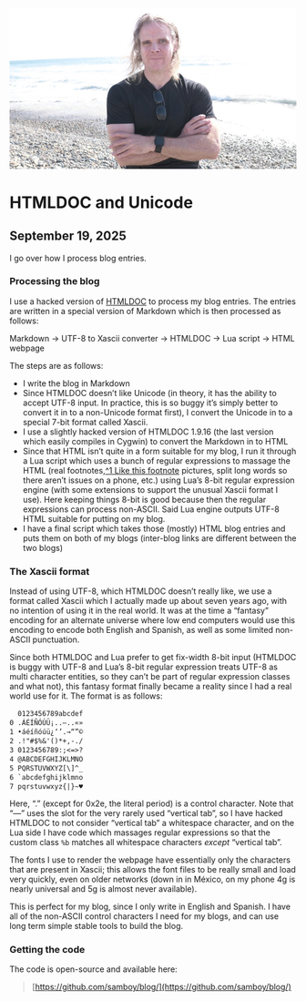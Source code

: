 ![blogpic](pics/2024-05-01.jpg)
# HTMLDOC and Unicode
## September 19, 2025

I go over how I process blog entries.

### Processing the blog

I use a hacked version of [HTMLDOC](https://www.msweet.org/htmldoc/)
to process my blog entries. The entries are written in a special version
of Markdown which is then processed as follows:

Markdown → UTF-8 to Xascii converter → HTMLDOC → Lua script → HTML webpage

The steps are as follows:

* I write the blog in Markdown
* Since HTMLDOC doesn’t like Unicode (in theory, it has the ability to
  accept UTF-8 input. In practice, this is so buggy it’s simply better
  to convert it in to a non-Unicode format first), I convert the Unicode
  in to a special 7-bit format called Xascii.
* I use a slightly hacked version of HTMLDOC 1.9.16 (the last version which
  easily compiles in Cygwin) to convert the Markdown in to HTML
* Since that HTML isn’t quite in a form suitable for my blog, I run it
  through a Lua script which uses a bunch of regular expressions to massage
  the HTML (real footnotes,[^1 Like this footnote](fn:1) pictures, split 
  long words so there aren’t issues on a phone, etc.) using Lua’s 8-bit 
  regular expression engine (with some extensions to support the unusual 
  Xascii format I use). Here keeping things 8-bit is good because then the
  regular expressions can process non-ASCII. Said Lua engine outputs UTF-8
  HTML suitable for putting on my blog.
* I have a final script which takes those (mostly) HTML blog entries and
  puts them on both of my blogs (inter-blog links are different between
  the two blogs)

### The Xascii format

Instead of using UTF-8, which HTMLDOC doesn’t really like, we use a format
called Xascii which I actually made up about seven years ago, with no 
intention of using it in the real world. It was at the time a “fantasy”
encoding for an alternate universe where low end computers would use this
encoding to encode both English and Spanish, as well as some limited 
non-ASCII punctuation.

Since both HTMLDOC and Lua prefer to get fix-width 8-bit input (HTMLDOC
is buggy with UTF-8 and Lua’s 8-bit regular expression treats UTF-8 as
multi character entities, so they can’t be part of regular expression
classes and what not), this fantasy format finally became a reality
since I had a real world use for it. The format is as follows:

```
  0123456789abcdef
0 .ÁÉÍÑÓÚÜ¡..—..«»
1 •áéíñóúü¿‘’.→“”©
2 .!"#$%&'()*+,-./
3 0123456789:;<=>?
4 @ABCDEFGHIJKLMNO
5 PQRSTUVWXYZ[\]^_
6 `abcdefghijklmno
7 pqrstuvwxyz{|}~♥
```

Here, “.” (except for 0x2e, the literal period) is a control
character. Note that “—” uses the slot for the very rarely used
“vertical tab”, so I have hacked HTMLDOC to not consider “vertical
tab” a whitespace character, and on the Lua side I have code which
massages regular expressions so that the custom class `%b` matches all
whitespace characters _except_ “vertical tab”.

The fonts I use to render the webpage have essentially only the
characters that are present in Xascii; this allows the font
files to be really small and load very quickly, even on older
networks (down in in México, on my phone 4g is nearly universal 
and 5g is almost never available).

This is perfect for my blog, since I only write in English
and Spanish. I have all of the non-ASCII control characters I need
for my blogs, and can use long term simple stable tools to build
the blog.

### Getting the code

The code is open-source and available here:

>[https://github.com/samboy/blog/](https://github.com/samboy/blog/)

